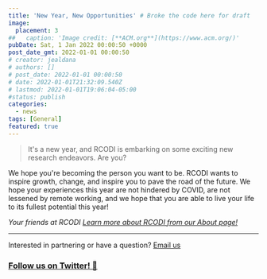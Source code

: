 ```yaml
---
title: 'New Year, New Opportunities' # Broke the code here for draft
image:
  placement: 3
##   caption: 'Image credit: [**ACM.org**](https://www.acm.org/)'
pubDate: Sat, 1 Jan 2022 00:00:50 +0000
post_date_gmt: 2022-01-01 00:00:50
# creator: jealdana
# authors: []
# post_date: 2022-01-01 00:00:50
# date: 2022-01-01T21:32:09.540Z
# lastmod: 2022-01-01T19:06:04-05:00
#status: publish
categories:
  - news
tags: [General]
featured: true
---
```


> It's a new year, and RCODI is embarking on some exciting new research endeavors. Are you? 

We hope you're becoming the person you want to be. RCODI wants to inspire growth, change, and inspire you to pave the road of the future. We hope your experiences this year are not hindered by COVID, are not lessened by remote working, and we hope that you are able to live your life to its fullest potential this year!

_Your friends at RCODI_
_[Learn more about RCODI from our About page!](https://rcodi.org/about/)_

---
Interested in partnering or have a question?
[Email us](mailto:sbrunswi@purdue.edu)
### [Follow us on Twitter! 🙌](https://twitter.com/purdue_rcodi)
